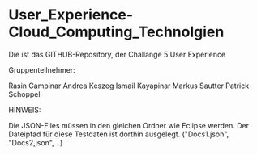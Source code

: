 # User_Experience-Cloud_Computing_Technolgien

Die ist das GITHUB-Repository, der Challange 5 User Experience

Gruppenteilnehmer:

Rasin Campinar
Andrea Keszeg
Ismail Kayapinar
Markus Sautter
Patrick Schoppel


HINWEIS:

Die JSON-Files müssen in den gleichen Ordner wie Eclipse werden. Der Dateipfad für diese Testdaten ist dorthin ausgelegt. ("Docs1.json", "Docs2,json", ..)
